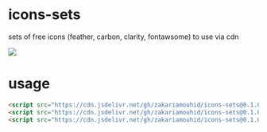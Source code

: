 # icons-sets

sets of free icons (feather, carbon, clarity, fontawsome) to use via cdn

[![](https://data.jsdelivr.com/v1/package/gh/zakariamouhid/icons-sets/badge)](https://www.jsdelivr.com/package/gh/zakariamouhid/icons-sets)


# usage

```html
<script src="https://cdn.jsdelivr.net/gh/zakariamouhid/icons-sets@0.1.0/dist/carbon-icons-tree.js"></script>
<script src="https://cdn.jsdelivr.net/gh/zakariamouhid/icons-sets@0.1.0/dist/clarity-icons-tree.js"></script>
<script src="https://cdn.jsdelivr.net/gh/zakariamouhid/icons-sets@0.1.0/dist/feather-icons-tree.js"></script>
```
